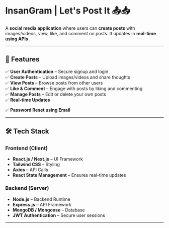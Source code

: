 # **InsanGram | Let's Post It** 📤📥  

A **social media application** where users can **create posts** with images/videos, view, like, and comment on posts. It updates in **real-time using APIs** .  

---

## 🌟 **Features**
✅ **User Authentication** – Secure signup and login  
✅ **Create Posts** – Upload images/videos and share thoughts  
✅ **View Posts** – Browse posts from other users  
✅ **Like & Comment** – Engage with posts by liking and commenting  
✅ **Manage Posts** – Edit or delete your own posts  
✅ **Real-time Updates** 

✅ **Password Reset using Email**

---

## 🛠️ **Tech Stack**
### **Frontend** (Client)  
- **React.js / Next.js** – UI Framework  
- **Tailwind CSS** – Styling  
- **Axios** – API Calls  
- **React State Management** – Ensures real-time updates  

### **Backend** (Server)  
- **Node.js** – Backend Runtime  
- **Express.js** – API Framework  
- **MongoDB / Mongoose** – Database  
- **JWT Authentication** – Secure user sessions  

---


